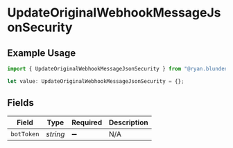 # UpdateOriginalWebhookMessageJsonSecurity

## Example Usage

```typescript
import { UpdateOriginalWebhookMessageJsonSecurity } from "@ryan.blunden/discord/models/operations";

let value: UpdateOriginalWebhookMessageJsonSecurity = {};
```

## Fields

| Field              | Type               | Required           | Description        |
| ------------------ | ------------------ | ------------------ | ------------------ |
| `botToken`         | *string*           | :heavy_minus_sign: | N/A                |